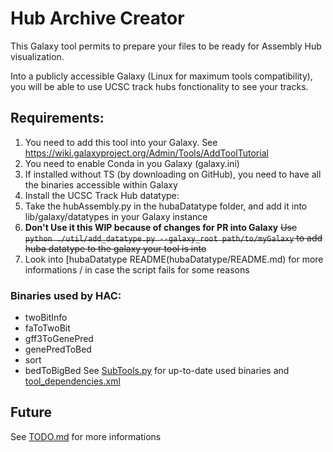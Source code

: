 # Hub Archive Creator
This Galaxy tool permits to prepare your files to be ready for Assembly Hub visualization.

Into a publicly accessible Galaxy (Linux for maximum tools compatibility), you will be able to use UCSC track hubs fonctionality to see your tracks.

## Requirements:
1. You need to add this tool into your Galaxy. See https://wiki.galaxyproject.org/Admin/Tools/AddToolTutorial
2. You need to enable Conda in you Galaxy (galaxy.ini)
3. If installed without TS (by downloading on GitHub), you need to have all the binaries accessible within Galaxy
4. Install the UCSC Track Hub datatype:
  1. Take the hubAssembly.py in the hubaDatatype folder, and add it into lib/galaxy/datatypes in your Galaxy instance
  2. **Don't Use it this WIP because of changes for PR into Galaxy** ~~Use `python ./util/add_datatype.py --galaxy_root path/to/myGalaxy` to add huba datatype to the galaxy your tool is into~~
  3. Look into [hubaDatatype README(hubaDatatype/README.md) for more informations / in case the script fails for some reasons

### Binaries used by HAC:
- twoBitInfo
- faToTwoBit
- gff3ToGenePred
- genePredToBed
- sort
- bedToBigBed
See [SubTools.py](util/SubTools.py) for up-to-date used binaries and [tool_dependencies.xml](tool_dependencies.xml)

## Future
See [TODO.md](todo.md) for more informations
